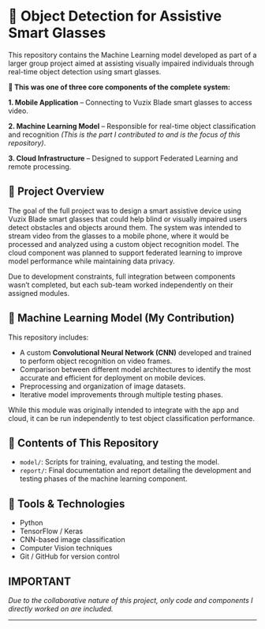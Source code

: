 # 🎯 Object Detection for Assistive Smart Glasses
This repository contains the Machine Learning model developed as part of a larger group project aimed at assisting visually impaired individuals through real-time object detection using smart glasses.

**🧩 This was one of three core components of the complete system:**

**1. Mobile Application** – Connecting to Vuzix Blade smart glasses to access video.

**2. Machine Learning Model** – Responsible for real-time object classification and recognition *(This is the part I contributed to and is the focus of this repository)*.

**3. Cloud Infrastructure** – Designed to support Federated Learning and remote processing.

## 🧠 Project Overview
The goal of the full project was to design a smart assistive device using Vuzix Blade smart glasses that could help blind or visually impaired users detect obstacles and objects around them. The system was intended to stream video from the glasses to a mobile phone, where it would be processed and analyzed using a custom object recognition model. The cloud component was planned to support federated learning to improve model performance while maintaining data privacy.

Due to development constraints, full integration between components wasn’t completed, but each sub-team worked independently on their assigned modules.

## 🤖 Machine Learning Model (My Contribution)
This repository includes:

- A custom **Convolutional Neural Network (CNN)** developed and trained to perform object recognition on video frames.
- Comparison between different model architectures to identify the most accurate and efficient for deployment on mobile devices.
- Preprocessing and organization of image datasets.
- Iterative model improvements through multiple testing phases.

While this module was originally intended to integrate with the app and cloud, it can be run independently to test object classification performance.

## 📂 Contents of This Repository
- `model/`: Scripts for training, evaluating, and testing the model.
- `report/`: Final documentation and report detailing the development and testing phases of the machine learning component.

## 🧪 Tools & Technologies
- Python
- TensorFlow / Keras
- CNN-based image classification
- Computer Vision techniques
- Git / GitHub for version control

## IMPORTANT
*Due to the collaborative nature of this project, only code and components I directly worked on are included.*

---
